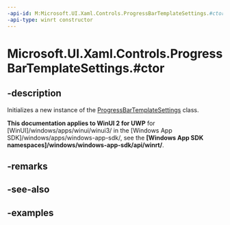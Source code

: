 ```yaml
---
-api-id: M:Microsoft.UI.Xaml.Controls.ProgressBarTemplateSettings.#ctor
-api-type: winrt constructor
---
```


# Microsoft.UI.Xaml.Controls.ProgressBarTemplateSettings.#ctor

<!--
public ProgressBarTemplateSettings ();
-->

## -description

Initializes a new instance of the [ProgressBarTemplateSettings](progressbartemplatesettings.md) class.

**This documentation applies to WinUI 2 for UWP** for [WinUI]/windows/apps/winui/winui3/ in the [Windows App SDK]/windows/apps/windows-app-sdk/, see the **[Windows App SDK namespaces]/windows/windows-app-sdk/api/winrt/**.

## -remarks

## -see-also

## -examples

